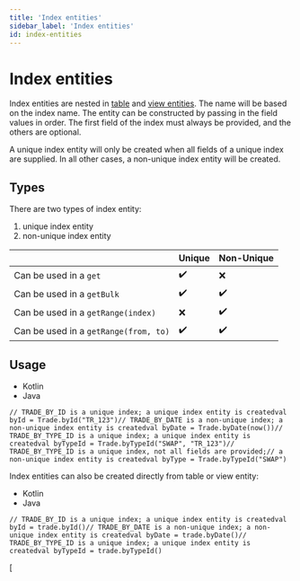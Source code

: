 ```yaml
---
title: 'Index entities'
sidebar_label: 'Index entities'
id: index-entities
---
```


Index entities
==============

Index entities are nested in [table](/database/data-types/table-entities/) and [view entities](/database/data-types/views-entities/). The name will be based on the index name. The entity can be constructed by passing in the field values in order. The first field of the index must always be provided, and the others are optional.

A unique index entity will only be created when all fields of a unique index are supplied. In all other cases, a non-unique index entity will be created.

Types[​](/database/data-types/index-entities/#typesdirect-link-to-heading)
---------------------------------------------------------------------------------------------------------------------------------------

There are two types of index entity:

1.  unique index entity
2.  non-unique index entity

|  | Unique | Non-Unique |
| --- | --- | --- |
| Can be used in a `get` | ✔️ | ❌ |
| Can be used in a `getBulk` | ✔️ | ✔️ |
| Can be used in a `getRange(index)` | ❌ | ✔️ |
| Can be used in a `getRange(from, to)` | ✔️ | ✔️ |

Usage[​](/database/data-types/index-entities/#usagedirect-link-to-heading)
---------------------------------------------------------------------------------------------------------------------------------------

-   Kotlin
-   Java

```
// TRADE_BY_ID is a unique index; a unique index entity is createdval byId = Trade.byId("TR_123")// TRADE_BY_DATE is a non-unique index; a non-unique index entity is createdval byDate = Trade.byDate(now())// TRADE_BY_TYPE_ID is a unique index; a unique index entity is createdval byTypeId = Trade.byTypeId("SWAP", "TR_123")// TRADE_BY_TYPE_ID is a unique index, not all fields are provided;// a non-unique index entity is createdval byType = Trade.byTypeId("SWAP")
```

Index entities can also be created directly from table or view entity:

-   Kotlin
-   Java

```
// TRADE_BY_ID is a unique index; a unique index entity is createdval byId = trade.byId()// TRADE_BY_DATE is a non-unique index; a non-unique index entity is createdval byDate = trade.byDate()// TRADE_BY_TYPE_ID is a unique index; a unique index entity is createdval byTypeId = trade.byTypeId()
```

[

